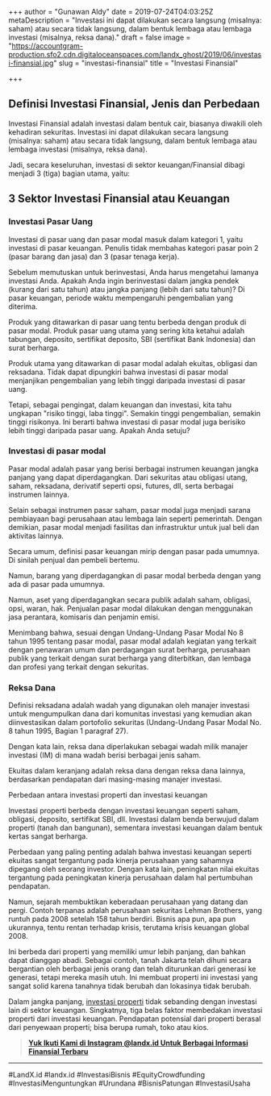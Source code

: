 +++
author = "Gunawan Aldy"
date = 2019-07-24T04:03:25Z
metaDescription = "Investasi ini dapat dilakukan secara langsung (misalnya: saham) atau secara tidak langsung, dalam bentuk lembaga atau lembaga investasi (misalnya, reksa dana)."
draft = false
image = "https://accountgram-production.sfo2.cdn.digitaloceanspaces.com/landx_ghost/2019/06/investasi-finansial.jpg"
slug = "investasi-finansial"
title = "Investasi Finansial"

+++


## Definisi Investasi Finansial, Jenis dan Perbedaan

Investasi Finansial adalah investasi dalam bentuk cair, biasanya diwakili oleh kehadiran sekuritas. Investasi ini dapat dilakukan secara langsung (misalnya: saham) atau secara tidak langsung, dalam bentuk lembaga atau lembaga investasi (misalnya, reksa dana).

Jadi, secara keseluruhan, investasi di sektor keuangan/Finansial dibagi menjadi 3 (tiga) bagian utama, yaitu:

## 3 Sektor Investasi Finansial atau Keuangan

### Investasi Pasar Uang

Investasi di pasar uang dan pasar modal masuk dalam kategori 1, yaitu investasi di pasar keuangan. Penulis tidak membahas kategori pasar poin 2 (pasar barang dan jasa) dan 3 (pasar tenaga kerja).

Sebelum memutuskan untuk berinvestasi, Anda harus mengetahui lamanya investasi Anda. Apakah Anda ingin berinvestasi dalam jangka pendek (kurang dari satu tahun) atau jangka panjang (lebih dari satu tahun)? Di pasar keuangan, periode waktu mempengaruhi pengembalian yang diterima.

Produk yang ditawarkan di pasar uang tentu berbeda dengan produk di pasar modal. Produk pasar uang utama yang sering kita ketahui adalah tabungan, deposito, sertifikat deposito, SBI (sertifikat Bank Indonesia) dan surat berharga.

Produk utama yang ditawarkan di pasar modal adalah ekuitas, obligasi dan reksadana. Tidak dapat dipungkiri bahwa investasi di pasar modal menjanjikan pengembalian yang lebih tinggi daripada investasi di pasar uang.

Tetapi, sebagai pengingat, dalam keuangan dan investasi, kita tahu ungkapan "risiko tinggi, laba tinggi". Semakin tinggi pengembalian, semakin tinggi risikonya. Ini berarti bahwa investasi di pasar modal juga berisiko lebih tinggi daripada pasar uang. Apakah Anda setuju?

### Investasi di pasar modal

Pasar modal adalah pasar yang berisi berbagai instrumen keuangan jangka panjang yang dapat diperdagangkan.  Dari sekuritas atau obligasi utang, saham, reksadana, derivatif seperti opsi, futures, dll, serta berbagai instrumen lainnya.

Selain sebagai instrumen pasar saham, pasar modal juga menjadi sarana pembiayaan bagi perusahaan atau lembaga lain seperti pemerintah. Dengan demikian, pasar modal menjadi fasilitas dan infrastruktur untuk jual beli dan aktivitas lainnya.

Secara umum, definisi pasar keuangan mirip dengan pasar pada umumnya. Di sinilah penjual dan pembeli bertemu.

Namun, barang yang diperdagangkan di pasar modal berbeda dengan yang ada di pasar pada umumnya.

Namun, aset yang diperdagangkan secara publik adalah saham, obligasi, opsi, waran, hak. Penjualan pasar modal dilakukan dengan menggunakan jasa perantara, komisaris dan penjamin emisi.

Menimbang bahwa, sesuai dengan Undang-Undang Pasar Modal No 8 tahun 1995 tentang pasar modal, pasar modal adalah kegiatan yang terkait dengan penawaran umum dan perdagangan surat berharga, perusahaan publik yang terkait dengan surat berharga yang diterbitkan, dan lembaga dan profesi yang terkait dengan sekuritas.

### Reksa Dana

Definisi reksadana adalah wadah yang digunakan oleh manajer investasi untuk mengumpulkan dana dari komunitas investasi yang kemudian akan diinvestasikan dalam portofolio sekuritas (Undang-Undang Pasar Modal No. 8 tahun 1995, Bagian 1 paragraf 27).

Dengan kata lain, reksa dana diperlakukan sebagai wadah milik manajer investasi (IM) di mana wadah berisi berbagai jenis saham.

Ekuitas dalam keranjang adalah reksa dana dengan reksa dana lainnya, berdasarkan pendapatan dari masing-masing manajer investasi.

Perbedaan antara investasi properti dan investasi keuangan

Investasi properti berbeda dengan investasi keuangan seperti saham, obligasi, deposito, sertifikat SBI, dll. Investasi dalam benda berwujud dalam properti (tanah dan bangunan), sementara investasi keuangan dalam bentuk kertas sangat berharga.

Perbedaan yang paling penting adalah bahwa investasi keuangan seperti ekuitas sangat tergantung pada kinerja perusahaan yang sahamnya dipegang oleh seorang investor. Dengan kata lain, peningkatan nilai ekuitas tergantung pada peningkatan kinerja perusahaan dalam hal pertumbuhan pendapatan.

Namun, sejarah membuktikan keberadaan perusahaan yang datang dan pergi. Contoh terpanas adalah perusahaan sekuritas Lehman Brothers, yang runtuh pada 2008 setelah 158 tahun berdiri. Bisnis apa pun, apa pun ukurannya, tentu rentan terhadap krisis, terutama krisis keuangan global 2008.

Ini berbeda dari properti yang memiliki umur lebih panjang, dan bahkan dapat dianggap abadi. Sebagai contoh, tanah Jakarta telah dihuni secara bergantian oleh berbagai jenis orang dan telah diturunkan dari generasi ke generasi, tetapi mereka masih utuh. Ini membuat properti ini investasi yang sangat solid karena tanahnya tidak berubah dan lokasinya tidak berubah.

Dalam jangka panjang, [investasi properti](https://landx.id/) tidak sebanding dengan investasi lain di sektor keuangan. Singkatnya, tiga belas faktor membedakan investasi properti dari investasi keuangan. Pendapatan potensial dari properti berasal dari penyewaan properti; bisa berupa rumah, toko atau kios.

> [**Yuk Ikuti Kami di Instagram @landx.id Untuk Berbagai Informasi Finansial Terbaru**](https://instagram.com/landx.id?utm_medium=copy_link)

---

#LandX.id	#landx.id	#InvestasiBisnis	#EquityCrowdfunding	#InvestasiMenguntungkan	#Urundana	#BisnisPatungan	#InvestasiUsaha


